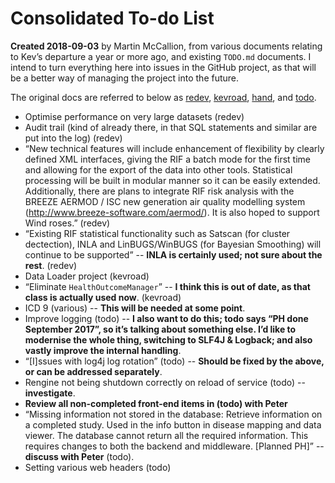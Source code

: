 # Consolidated To-do List

**Created 2018-09-03** by Martin McCallion, from various documents relating to Kev’s departure a year or more ago, and existing `TODO.md` documents. I intend to turn everything  here into issues in the GitHub project, as that will be a better way of managing the project into the future.

The original docs are referred to below as [redev](/development/The-RIF-re-development), [kevroad](/development/Kevs-Suggested-Road-Map-with-the-Middleware), [hand](/development/Kev-Handover-Notes), and [todo](/development/TODO).

- Optimise performance on very large datasets (redev)
- Audit trail (kind of already there, in that SQL statements and similar are put into the log) (redev)
- “New technical features will include enhancement of flexibility by clearly defined XML interfaces, giving the RIF a batch mode for the first time and allowing for the export of the data into other tools. Statistical processing will be built in modular manner so it can be easily extended. Additionally, there are plans to integrate RIF risk analysis with the BREEZE AERMOD / ISC new generation air quality modelling system (http://www.breeze-software.com/aermod/). It is also hoped to support Wind roses.” (redev)
- “Existing RIF statistical functionality such as Satscan (for cluster dectection), INLA and LinBUGS/WinBUGS (for Bayesian Smoothing) will continue to be supported” -- **INLA is certainly used; not sure about the rest**. (redev)
- Data Loader project (kevroad)
- “Eliminate `HealthOutcomeManager`” -- **I think this is out of date, as that class is actually used now**. (kevroad)
- ICD 9 (various) -- **This will be needed at some point**.
- Improve logging (todo) -- **I also want to do this; todo says “PH done September 2017”, so it’s talking about something else. I’d like to modernise the whole thing, switching to SLF4J  & Logback; and also vastly improve the internal handling**.
- “[I]ssues with log4j log rotation” (todo) -- **Should be fixed by the above, or can be addressed separately**.
- Rengine not being shutdown correctly on reload of service (todo) -- **investigate**.
- **Review all non-completed front-end items in (todo) with Peter**
- “Missing information not stored in the database: Retrieve information on a completed study. Used in the info button in disease mapping and data viewer. The database cannot return all the required information. This requires changes to both the backend and middleware. [Planned PH]” -- **discuss with Peter** (todo).
- Setting various web headers (todo)
